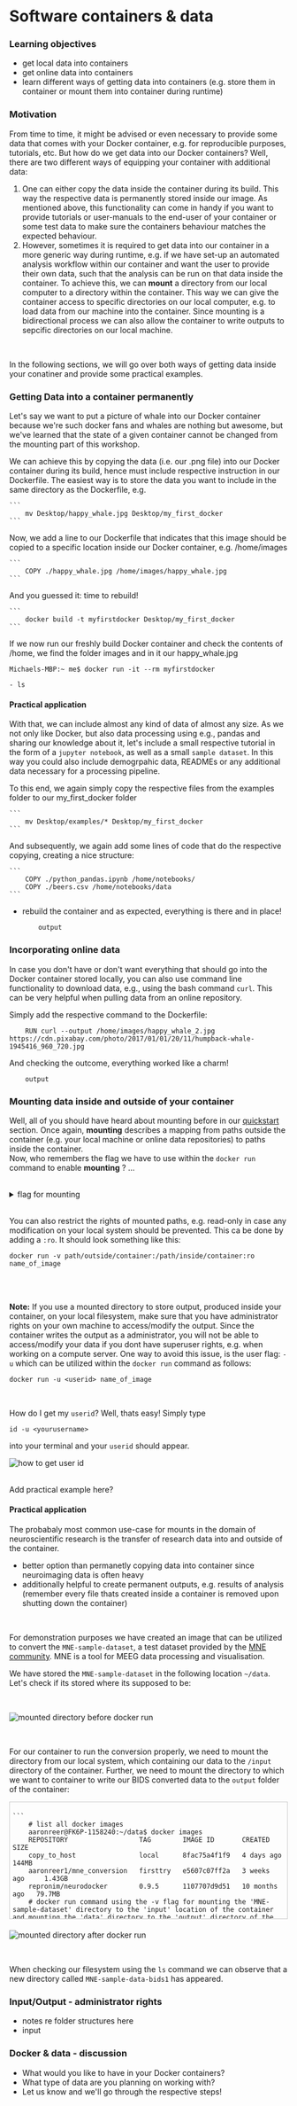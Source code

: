 # Software containers & data


### Learning objectives

- get local data into containers
- get online data into containers
- learn different ways of getting data into containers (e.g. store them in container or mount them into container during runtime)

### Motivation

From time to time, it might be advised or even necessary to provide some data that comes with your Docker container, e.g. for reproducible purposes, tutorials, etc.
But how do we get data into our Docker containers? Well, there are two different ways of equipping your container with additional data:

1. One can either copy the data inside the container during its build. This way the respective data is permanently stored inside our image. As mentioned above, this functionality can come in handy if you want to provide tutorials or user-manuals to the end-user of your container or some test data to make sure the containers behaviour matches the expected behaviour. 
2. However, sometimes it is required to get data into our container in a more generic way during runtime, e.g. if we have set-up an automated analysis workflow within our container and want the user to provide their own data, such that the analysis can be run on that data inside the container. To achieve this, we can **mount** a directory from our local computer to a directory within the container. This way we can give the container access to specific directories on our local computer, e.g. to load data from our machine into the container. Since mounting is a bidirectional process we can also allow the container to write outputs to sepcific directories on our local machine.
<br>

In the following sections, we will go over both ways of getting data inside your conatiner and provide some practical examples.



### Getting Data into a container permanently

Let's say we want to put a picture of whale into our Docker container because we're such docker fans and whales are nothing but awesome, but we've learned that the state of a given container cannot be changed from the mounting part of this workshop.

We can achieve this by copying the data (i.e. our .png file) into our Docker container during its build, hence must include respective instruction in our Dockerfile.
The easiest way is to store the data you want to include in the same directory as the Dockerfile, e.g.

    ```
        mv Desktop/happy_whale.jpg Desktop/my_first_docker
    ```

Now, we add a line to our Dockerfile that indicates that this image should be copied to a specific location inside our Docker container, e.g. /home/images

    ```
        COPY ./happy_whale.jpg /home/images/happy_whale.jpg
    ```

And you guessed it: time to rebuild!

    ```
        docker build -t myfirstdocker Desktop/my_first_docker
    ```

If we now run our freshly build Docker container and check the contents of /home, we find the folder images and in it our happy_whale.jpg

```
Michaels-MBP:~ me$ docker run -it --rm myfirstdocker

- ls

```

#### Practical application

With that, we can include almost any kind of data of almost any size. As we not only like Docker, but also data processing using e.g., pandas and sharing our knowledge about it, let's include a small respective tutorial in the form of a `jupyter notebook`, as well as a small `sample dataset`. In this way you could also include demogrpahic data, READMEs or any additional data necessary for a processing pipeline.

To this end, we again simply copy the respective files from the examples folder to our my_first_docker folder

    ```
        mv Desktop/examples/* Desktop/my_first_docker
    ```

And subsequently, we again add some lines of code that do the respective copying, creating a nice structure:

    ```
        COPY ./python_pandas.ipynb /home/notebooks/
        COPY ./beers.csv /home/notebooks/data
    ```

- rebuild the container and as expected, everything is there and in place!


    ``` 
        output
    ```

### Incorporating online data

In case you don't have or don't want everything that should go into the Docker container stored locally, you can also use command line functionality to download data, e.g., using the bash command `curl`. This can be very helpful when pulling data from an online repository.

Simply add the respective command to the Dockerfile:

```
    RUN curl --output /home/images/happy_whale_2.jpg  https://cdn.pixabay.com/photo/2017/01/01/20/11/humpback-whale-1945416_960_720.jpg
```

And checking the outcome, everything worked like a charm!

```
    output
```
### Mounting data inside and outside of your container

Well, all of you should have heard about mounting before in our [quickstart](basics/quickstart.md) section. Once again, **mounting** describes a mapping from paths outside the container (e.g. your local machine or online data repositories) to paths inside the container.
<br>
Now, who remembers the flag we have to use within the `docker run` command to enable **mounting** ? ...

<br>

<details>
<summary>flag for mounting</summary>

...correct, you have to use the `-v` flag within the `docker run` command to specify the mounted directories. This flag can be untilized as follows:

```
docker run -v path/outside/container:/path/inside/container name_of_image
```

</details>

<br>

You can also restrict the rights of mounted paths, e.g. read-only in case any modification on your local system should be prevented. This ca be done by adding a `:ro`. It should look something like this: 
<br> 

```
docker run -v path/outside/container:/path/inside/container:ro name_of_image
``` 

<br>
<br>

**Note:** If you use a mounted directory to store output, produced inside your container, on your local filesystem, make sure that you have administrator rights on your own machine to access/modify the output. Since the container writes the output as a administrator, you will not be able to access/modify your data if you dont have superuser rights, e.g. when working on a compute server. One way to avoid this issue, is the user flag: `-u` which can be utilized within the `docker run` command as follows: 
```
docker run -u <userid> name_of_image
```

<br>

How do I get my `userid`?
Well, thats easy! Simply type 
```
id -u <yourusername>
``` 
into your terminal and your `userid` should appear.
<br>

![how to get user id](/static/get_user_id.png)

<br>
Add practical example here?

#### Practical application

The probabaly most common use-case for mounts in the domain of neuroscientific research is the transfer of research data into and outside of the container. 
- better option than permanetly copying data into container since neuroimaging data is often heavy
- additionally helpful to create permanent outputs, e.g. results of analysis (remember every file thats created inside a container is removed upon shutting down the container)
  
<br>

For demonstration purposes we have created an image that can be utilized to convert the `MNE-sample-dataset`, a test dataset provided by the [MNE community](https://mne.tools/stable/index.html). MNE is a tool for MEEG data processing and visualisation.

We have stored the `MNE-sample-dataset` in the following location `~/data`. Let's check if its stored where its supposed to be:

<br>

![mounted directory before docker run](/static/mounted_directory_before_docker_run.png)

<br>

For our container to run the conversion properly, we need to mount the directory from our local system, which containing our data to the `/input` directory of the container. Further, we need to mount the directory to which we want to container to write our BIDS converted data to the `output` folder of the container:


<div style="overflow-y: scroll; height: 200px; border: 1px solid #cccccc; padding: 5px; margin-bottom: 20px;">

    ```
        # list all docker images
        aaronreer@FK6P-1158240:~/data$ docker images
        REPOSITORY                  TAG        IMAGE ID       CREATED         SIZE
        copy_to_host                local      8fac75a4f1f9   4 days ago      144MB
        aaronreer1/mne_conversion   firsttry   e5607c07ff2a   3 weeks ago     1.43GB
        repronim/neurodocker        0.9.5      1107707d9d51   10 months ago   79.7MB
        # docker run command using the -v flag for mounting the 'MNE-sample-dataset' directory to the 'input' location of the container and mounting the 'data' directory to the 'output' directory of the container
        aaronreer@FK6P-1158240:~/data$ docker run 
        -v /home/aaronreer/data/MNE-sample-data/:/input/ 
        -v /home/aaronreer/data/:/output 
        aaronreer1/mne_conversion:firsttry
        # output:
        Opening raw data file /input/MEG/sample/sample_audvis_raw.fif...
        Read a total of 3 projection items:
            PCA-v1 (1 x 102)  idle
            PCA-v2 (1 x 102)  idle
            PCA-v3 (1 x 102)  idle
        Range : 25800 ... 192599 =     42.956 ...   320.670 secs
        Ready.
        Opening raw data file /input/MEG/sample/ernoise_raw.fif...
        Isotrak not found
        Read a total of 3 projection items:
            PCA-v1 (1 x 102)  idle
            PCA-v2 (1 x 102)  idle
            PCA-v3 (1 x 102)  idle
        Range : 19800 ... 85867 =     32.966 ...   142.965 secs
        Ready.
        Opening raw data file /input/MEG/sample/sample_audvis_raw.fif...
        Read a total of 3 projection items:
            PCA-v1 (1 x 102)  idle
            PCA-v2 (1 x 102)  idle
            PCA-v3 (1 x 102)  idle
        Range : 25800 ... 192599 =     42.956 ...   320.670 secs
        Ready.
        Opening raw data file /input/MEG/sample/ernoise_raw.fif...
        Isotrak not found
        Read a total of 3 projection items:
            PCA-v1 (1 x 102)  idle
            PCA-v2 (1 x 102)  idle
            PCA-v3 (1 x 102)  idle
        Range : 19800 ... 85867 =     32.966 ...   142.965 secs
        Ready.
        Writing '/output/MNE-sample-data-bids1/README'...
        Writing '/output/MNE-sample-data-bids1/participants.tsv'...
        Writing '/output/MNE-sample-data-bids1/participants.json'...
        Writing of electrodes.tsv is not supported for data type "meg". Skipping ...
        Writing '/output/MNE-sample-data-bids1/dataset_description.json'...
        Writing '/output/MNE-sample-data-bids1/sub-emptyroom/ses-20021206/meg/sub-emptyroom_ses-20021206_task-noise_meg.json'...
        Writing '/output/MNE-sample-data-bids1/sub-emptyroom/ses-20021206/meg/sub-emptyroom_ses-20021206_task-noise_channels.tsv'...
        Copying data files to sub-emptyroom_ses-20021206_task-noise_meg.fif
        Reserving possible split file sub-emptyroom_ses-20021206_task-noise_split-01_meg.fif
        Writing /output/MNE-sample-data-bids1/sub-emptyroom/ses-20021206/meg/sub-emptyroom_ses-20021206_task-noise_meg.fif
        Closing /output/MNE-sample-data-bids1/sub-emptyroom/ses-20021206/meg/sub-emptyroom_ses-20021206_task-noise_meg.fif
        [done]
        Writing '/output/MNE-sample-data-bids1/sub-emptyroom/ses-20021206/sub-emptyroom_ses-20021206_scans.tsv'...
        Wrote /output/MNE-sample-data-bids1/sub-emptyroom/ses-20021206/sub-emptyroom_ses-20021206_scans.tsv entry with meg/sub-emptyroom_ses-20021206_task-noise_meg.fif.
        Writing '/output/MNE-sample-data-bids1/participants.tsv'...
        Writing '/output/MNE-sample-data-bids1/participants.json'...
        Writing '/output/MNE-sample-data-bids1/sub-01/ses-01/meg/sub-01_ses-01_coordsystem.json'...
        Writing '/output/MNE-sample-data-bids1/sub-01/ses-01/meg/sub-01_ses-01_coordsystem.json'...
        Used Annotations descriptions: ['Auditory/Left', 'Auditory/Right', 'Button', 'Smiley', 'Visual/Left', 'Visual/Right']
        Writing '/output/MNE-sample-data-bids1/sub-01/ses-01/meg/sub-01_ses-01_task-audiovisual_run-1_events.tsv'...
        Writing '/output/MNE-sample-data-bids1/sub-01/ses-01/meg/sub-01_ses-01_task-audiovisual_run-1_events.json'...
        Writing '/output/MNE-sample-data-bids1/dataset_description.json'...
        Writing '/output/MNE-sample-data-bids1/sub-01/ses-01/meg/sub-01_ses-01_task-audiovisual_run-1_meg.json'...
        Writing '/output/MNE-sample-data-bids1/sub-01/ses-01/meg/sub-01_ses-01_task-audiovisual_run-1_channels.tsv'...
        Copying data files to sub-01_ses-01_task-audiovisual_run-1_meg.fif
        Reserving possible split file sub-01_ses-01_task-audiovisual_run-1_split-01_meg.fif
        Writing /output/MNE-sample-data-bids1/sub-01/ses-01/meg/sub-01_ses-01_task-audiovisual_run-1_meg.fif
        Closing /output/MNE-sample-data-bids1/sub-01/ses-01/meg/sub-01_ses-01_task-audiovisual_run-1_meg.fif
        [done]
        Writing '/output/MNE-sample-data-bids1/sub-01/ses-01/sub-01_ses-01_scans.tsv'...
        Wrote /output/MNE-sample-data-bids1/sub-01/ses-01/sub-01_ses-01_scans.tsv entry with meg/sub-01_ses-01_task-audiovisual_run-1_meg.fif.
        Writing fine-calibration file to /output/MNE-sample-data-bids1/sub-01/ses-01/meg/sub-01_ses-01_acq-calibration_meg.dat
        Writing crosstalk file to /output/MNE-sample-data-bids1/sub-01/ses-01/meg/sub-01_ses-01_acq-crosstalk_meg.fif
        |MNE-sample-data-bids1/
        |--- README
        |--- dataset_description.json
        |--- participants.json
        |--- participants.tsv
        |--- sub-01/
        |------ ses-01/
        |--------- sub-01_ses-01_scans.tsv
        |--------- meg/
        |------------ sub-01_ses-01_acq-calibration_meg.dat
        |------------ sub-01_ses-01_acq-crosstalk_meg.fif
        |------------ sub-01_ses-01_coordsystem.json
        |------------ sub-01_ses-01_task-audiovisual_run-1_channels.tsv
        |------------ sub-01_ses-01_task-audiovisual_run-1_events.json
        |------------ sub-01_ses-01_task-audiovisual_run-1_events.tsv
        |------------ sub-01_ses-01_task-audiovisual_run-1_meg.fif
        |------------ sub-01_ses-01_task-audiovisual_run-1_meg.json
        |--- sub-emptyroom/
        |------ ses-20021206/
        |--------- sub-emptyroom_ses-20021206_scans.tsv
        |--------- meg/
        |------------ sub-emptyroom_ses-20021206_task-noise_channels.tsv
        |------------ sub-emptyroom_ses-20021206_task-noise_meg.fif
        |------------ sub-emptyroom_ses-20021206_task-noise_meg.json
        aaronreer@FK6P-1158240:~/data$
    ```

</div>

![mounted directory after docker run](/static/mounted_directory_after_docker_run.png)

<br>

When checking our filesystem using the `ls` command we can observe that a new directory called `MNE-sample-data-bids1` has appeared.

### Input/Output - administrator rights

- notes re folder structures here
- input


### Docker & data - discussion

- What would you like to have in your Docker containers?
- What type of data are you planning on working with?
- Let us know and we'll go through the respective steps!


